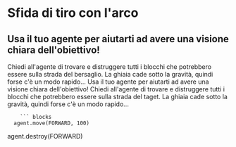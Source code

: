 # Sfida di tiro con l'arco

## Usa il tuo agente per aiutarti ad avere una visione chiara dell'obiettivo!

Chiedi all'agente di trovare e distruggere tutti i blocchi che potrebbero essere sulla strada del bersaglio. La ghiaia cade sotto la gravità, quindi forse c'è un modo rapido... Usa il tuo agente per aiutarti ad avere una visione chiara dell'obiettivo! Chiedi all'agente di trovare e distruggere tutti i blocchi che potrebbero essere sulla strada del taget. La ghiaia cade sotto la gravità, quindi forse c'è un modo rapido...

````
    ``` blocks
  agent.move(FORWARD, 100)
````

agent.destroy(FORWARD)

```
```